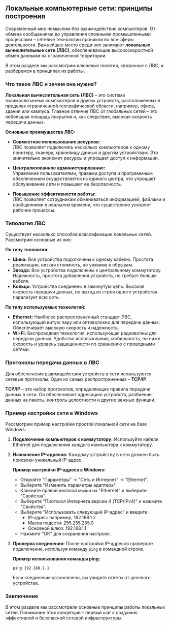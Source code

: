 ## Локальные компьютерные сети: принципы построения

Современный мир немыслим без взаимодействия компьютеров. От обмена сообщениями до управления сложными промышленными процессами – сетевые технологии проникли во все сферы деятельности. Важнейшее место среди них занимают **локальные вычислительные сети (ЛВС)**, обеспечивающие высокоскоростной обмен данными на ограниченной территории. 

В этом разделе мы рассмотрим ключевые понятия, связанные с ЛВС, и разберемся в принципах их работы.

### Что такое ЛВС и зачем она нужна?

**Локальная вычислительная сеть (ЛВС)** – это система взаимосвязанных компьютеров и других устройств, расположенных в пределах ограниченной географической области, например, офиса, здания или кампуса. Главное отличие ЛВС от глобальных сетей – это  небольшая площадь покрытия и, как следствие, высокая скорость передачи данных.

**Основные преимущества ЛВС:**

* **Совместное использование ресурсов:**  
ЛВС позволяет подключать несколько компьютеров к одному принтеру, сканеру,  хранилищу данных и другим устройствам. Это  значительно экономит ресурсы и упрощает доступ к информации.

* **Централизованное администрирование:**  
Управление пользователями, правами доступа и программным обеспечением осуществляется из единого центра, что упрощает обслуживание сети и повышает ее безопасность.

* **Повышение эффективности работы:**  
ЛВС позволяет сотрудникам обмениваться информацией, файлами и сообщениями в реальном времени, что существенно ускоряет рабочие процессы.

### Типология ЛВС

Существует несколько способов классификации локальных сетей.  Рассмотрим основные из них:

**По типу топологии:**

* **Шина:** Все устройства подключены к одному кабелю. Простота реализации, низкая стоимость, но  уязвима к обрывам.
* **Звезда:** Все устройства подключены к центральному коммутатору. Надежность, простота добавления устройств, но требует больше кабеля.
* **Кольцо:** Устройства соединены в замкнутую цепь. Высокая скорость передачи данных, но выход из строя одного устройства парализует всю сеть.

**По типу используемых технологий:**

* **Ethernet:**  Наиболее распространенный стандарт ЛВС, использующий витую пару или оптоволокно для передачи данных. Обеспечивает высокую скорость и надежность.
* **Wi-Fi:**  Беспроводная технология, использующая радиоволны для передачи данных. Удобство использования, мобильность, но  ниже скорость и уровень защищенности по сравнению с проводными сетями.

### Протоколы передачи данных в ЛВС

Для обеспечения взаимодействия устройств в сети используются сетевые протоколы. Один из самых распространенных – **TCP/IP**.

**TCP/IP** – это набор протоколов, определяющих правила передачи данных в сети. Он обеспечивает адресацию устройств, разбиение данных на пакеты, контроль целостности и другие важные функции.

### Пример настройки сети в Windows

Рассмотрим пример настройки простой локальной сети на базе Windows:

1. **Подключение компьютеров к коммутатору:** Используйте кабели Ethernet для подключения каждого компьютера к коммутатору.

2. **Назначение IP-адресов:** Каждому устройству в сети должен быть присвоен уникальный IP-адрес. 

    **Пример настройки IP-адреса в Windows:**
    
    * Откройте "Параметры" -> "Сеть и Интернет" -> "Ethernet".
    * Выберите "Изменить параметры адаптера".
    * Кликните правой кнопкой мыши на "Ethernet" и выберите "Свойства".
    * Выберите "Протокол Интернета версии 4 (TCP/IPv4)" и нажмите "Свойства".
    * Выберите "Использовать следующий IP-адрес" и введите:
        * IP-адрес: например, 192.168.1.2
        * Маска подсети: 255.255.255.0
        * Основной шлюз: 192.168.1.1 
    * Нажмите "ОК" для сохранения настроек.

3. **Проверка соединения:** После настройки IP-адресов проверьте подключение, используя команду `ping` в командной строке.

    **Пример использования команды ping:**

    ```
    ping 192.168.1.1
    ```
    
    Если соединение установлено, вы увидите ответы от целевого устройства.

### Заключение

В этом разделе мы рассмотрели основные принципы работы локальных сетей. Понимание этих  концепций –  первый шаг к созданию  эффективной и безопасной сетевой инфраструктуры. 
